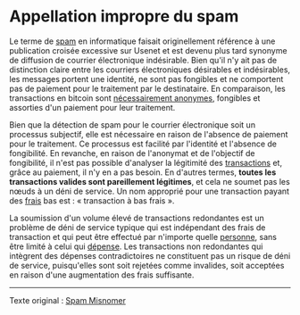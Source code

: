 Appellation impropre du spam
============================

Le terme de [spam](https://fr.wikipedia.org/wiki/Spam) en informatique faisait originellement référence à une publication croisée excessive sur Usenet et est devenu plus tard synonyme de diffusion de courrier électronique indésirable. Bien qu'il n'y ait pas de distinction claire entre les courriers électroniques désirables et indésirables, les messages portent une identité, ne sont pas fongibles et ne comportent pas de paiement pour le traitement par le destinataire. En comparaison, les transactions en bitcoin sont [nécessairement anonymes](ch016-risk-sharing-principle.md), fongibles et assorties d'un paiement pour leur traitement.

Bien que la détection de spam pour le courrier électronique soit un processus subjectif, elle est nécessaire en raison de l'absence de paiement pour le traitement. Ce processus est facilité par l'identité et l'absence de fongibilité. En revanche, en raison de l'anonymat et de l'objectif de fongibilité, il n'est pas possible d'analyser la légitimité des [transactions](ch101-glossary.md#transaction) et, grâce au paiement, il n'y en a pas besoin. En d'autres termes, **toutes les transactions valides sont pareillement légitimes**, et cela ne soumet pas les nœuds à un déni de service. Un nom approprié pour une transaction payant des [frais](ch101-glossary.md#frais) bas est : « transaction à bas frais ».

La soumission d'un volume élevé de transactions redondantes est un problème de déni de service typique qui est indépendant des frais de transaction et qui peut être effectué par n'importe quelle [personne](ch101-glossary.md#personne), sans être limité à celui qui [dépense](ch101-glossary.md#dépense). Les transactions non redondantes qui intègrent des dépenses contradictoires ne constituent pas un risque de déni de service, puisqu'elles sont soit rejetées comme invalides, soit acceptées en raison d'une augmentation des frais suffisante.

---

Texte original : [Spam Misnomer](https://github.com/libbitcoin/libbitcoin-system/wiki/Spam-Misnomer)